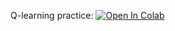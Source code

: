 Q-learning practice:
[![Open In Colab](https://colab.research.google.com/assets/colab-badge.svg)](https://colab.research.google.com/github/neychev/harbour_dlia2020/blob/master/day10/practice_on_Q-learning.ipynb)
